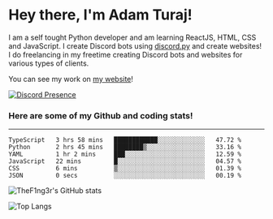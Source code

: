 # Hey there, I'm Adam Turaj!

I am a self tought Python developer and am learning ReactJS, HTML, CSS and JavaScript. I create Discord bots using [discord.py](https://github.com/Rapptz/discord.py) and create websites! I do freelancing in my freetime creating Discord bots and websites for various types of clients.

You can see my work on [my website](https://adamturaj.com)!

[![Discord Presence](https://lanyard.cnrad.dev/api/374147012599218176)](https://discord.com/users/374147012599218176)

### Here are some of my Github and coding stats!

---

<!--START_SECTION:waka-->

```text
TypeScript   3 hrs 58 mins   ████████████░░░░░░░░░░░░░   47.72 %
Python       2 hrs 45 mins   ████████▒░░░░░░░░░░░░░░░░   33.16 %
YAML         1 hr 2 mins     ███░░░░░░░░░░░░░░░░░░░░░░   12.59 %
JavaScript   22 mins         █░░░░░░░░░░░░░░░░░░░░░░░░   04.57 %
CSS          6 mins          ▒░░░░░░░░░░░░░░░░░░░░░░░░   01.39 %
JSON         0 secs          ░░░░░░░░░░░░░░░░░░░░░░░░░   00.19 %
```

<!--END_SECTION:waka-->

![TheF1ng3r's GitHub stats](https://github-readme-stats.vercel.app/api?username=thef1ng3r&count_private=true&theme=dark)

![Top Langs](https://github-readme-stats.vercel.app/api/top-langs/?username=thef1ng3r&layout=compact&count_private=true&theme=dark)

